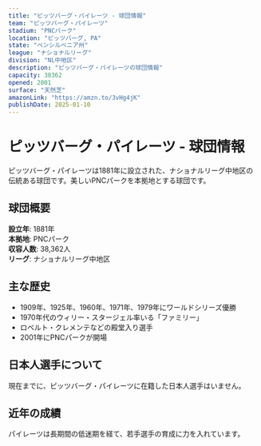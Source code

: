 ```yaml
---
title: "ピッツバーグ・パイレーツ - 球団情報"
team: "ピッツバーグ・パイレーツ"
stadium: "PNCパーク"
location: "ピッツバーグ, PA"
state: "ペンシルベニア州"
league: "ナショナルリーグ"
division: "NL中地区"
description: "ピッツバーグ・パイレーツの球団情報"
capacity: 38362
opened: 2001
surface: "天然芝"
amazonLink: "https://amzn.to/3vHg4jK"
publishDate: 2025-01-10
---
```


# ピッツバーグ・パイレーツ - 球団情報

ピッツバーグ・パイレーツは1881年に設立された、ナショナルリーグ中地区の伝統ある球団です。美しいPNCパークを本拠地とする球団です。

## 球団概要

**設立年**: 1881年  
**本拠地**: PNCパーク  
**収容人数**: 38,362人  
**リーグ**: ナショナルリーグ中地区  

## 主な歴史

- 1909年、1925年、1960年、1971年、1979年にワールドシリーズ優勝
- 1970年代のウィリー・スタージェル率いる「ファミリー」
- ロベルト・クレメンテなどの殿堂入り選手
- 2001年にPNCパークが開場

## 日本人選手について

現在までに、ピッツバーグ・パイレーツに在籍した日本人選手はいません。

## 近年の成績

パイレーツは長期間の低迷期を経て、若手選手の育成に力を入れています。